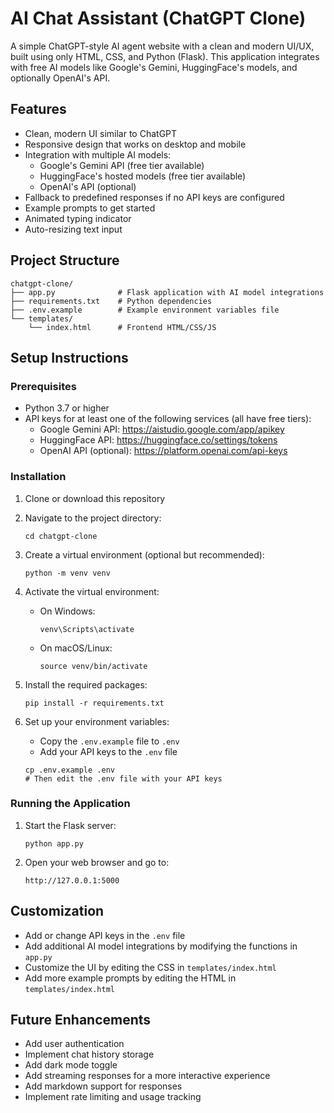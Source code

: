 # AI Chat Assistant (ChatGPT Clone)

A simple ChatGPT-style AI agent website with a clean and modern UI/UX, built using only HTML, CSS, and Python (Flask). This application integrates with free AI models like Google's Gemini, HuggingFace's models, and optionally OpenAI's API.

## Features

- Clean, modern UI similar to ChatGPT
- Responsive design that works on desktop and mobile
- Integration with multiple AI models:
  - Google's Gemini API (free tier available)
  - HuggingFace's hosted models (free tier available)
  - OpenAI's API (optional)
- Fallback to predefined responses if no API keys are configured
- Example prompts to get started
- Animated typing indicator
- Auto-resizing text input

## Project Structure

```
chatgpt-clone/
├── app.py              # Flask application with AI model integrations
├── requirements.txt    # Python dependencies
├── .env.example        # Example environment variables file
└── templates/
    └── index.html      # Frontend HTML/CSS/JS
```

## Setup Instructions

### Prerequisites

- Python 3.7 or higher
- API keys for at least one of the following services (all have free tiers):
  - Google Gemini API: https://aistudio.google.com/app/apikey
  - HuggingFace API: https://huggingface.co/settings/tokens
  - OpenAI API (optional): https://platform.openai.com/api-keys

### Installation

1. Clone or download this repository

2. Navigate to the project directory:
   ```
   cd chatgpt-clone
   ```

3. Create a virtual environment (optional but recommended):
   ```
   python -m venv venv
   ```

4. Activate the virtual environment:
   - On Windows:
     ```
     venv\Scripts\activate
     ```
   - On macOS/Linux:
     ```
     source venv/bin/activate
     ```

5. Install the required packages:
   ```
   pip install -r requirements.txt
   ```

6. Set up your environment variables:
   - Copy the `.env.example` file to `.env`
   - Add your API keys to the `.env` file
   ```
   cp .env.example .env
   # Then edit the .env file with your API keys
   ```

### Running the Application

1. Start the Flask server:
   ```
   python app.py
   ```

2. Open your web browser and go to:
   ```
   http://127.0.0.1:5000
   ```

## Customization

- Add or change API keys in the `.env` file
- Add additional AI model integrations by modifying the functions in `app.py`
- Customize the UI by editing the CSS in `templates/index.html`
- Add more example prompts by editing the HTML in `templates/index.html`

## Future Enhancements

- Add user authentication
- Implement chat history storage
- Add dark mode toggle
- Add streaming responses for a more interactive experience
- Add markdown support for responses
- Implement rate limiting and usage tracking